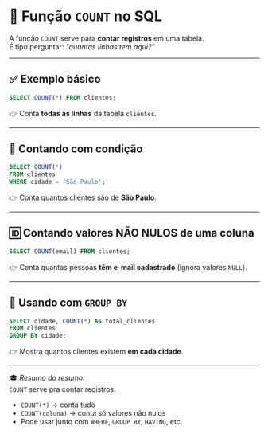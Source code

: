 # 🔢 Função `COUNT` no SQL

A função `COUNT` serve para **contar registros** em uma tabela.  
É tipo perguntar: *"quantas linhas tem aqui?"*

---

## ✅ Exemplo básico

```sql
SELECT COUNT(*) FROM clientes;
```

👉 Conta **todas as linhas** da tabela `clientes`.

---

## 🎯 Contando com condição

```sql
SELECT COUNT(*) 
FROM clientes 
WHERE cidade = 'São Paulo';
```

👉 Conta quantos clientes são de **São Paulo**.

---

## 🆔 Contando valores NÃO NULOS de uma coluna

```sql
SELECT COUNT(email) FROM clientes;
```

👉 Conta quantas pessoas **têm e-mail cadastrado** (ignora valores `NULL`).

---

## 🧐 Usando com `GROUP BY`

```sql
SELECT cidade, COUNT(*) AS total_clientes
FROM clientes
GROUP BY cidade;
```

👉 Mostra quantos clientes existem **em cada cidade**.

---

🎓 *Resumo do resumo:*  
`COUNT` serve pra contar registros.

- `COUNT(*)` → conta tudo  
- `COUNT(coluna)` → conta só valores não nulos  
- Pode usar junto com `WHERE`, `GROUP BY`, `HAVING`, etc.
